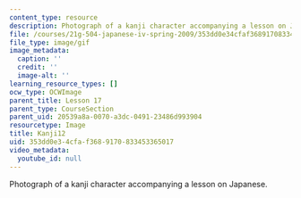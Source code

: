 ```yaml
---
content_type: resource
description: Photograph of a kanji character accompanying a lesson on Japanese.
file: /courses/21g-504-japanese-iv-spring-2009/353dd0e34cfaf3689170833453365017_Kanji12.gif
file_type: image/gif
image_metadata:
  caption: ''
  credit: ''
  image-alt: ''
learning_resource_types: []
ocw_type: OCWImage
parent_title: Lesson 17
parent_type: CourseSection
parent_uid: 20539a8a-0070-a3dc-0491-23486d993904
resourcetype: Image
title: Kanji12
uid: 353dd0e3-4cfa-f368-9170-833453365017
video_metadata:
  youtube_id: null
---
```

Photograph of a kanji character accompanying a lesson on Japanese.